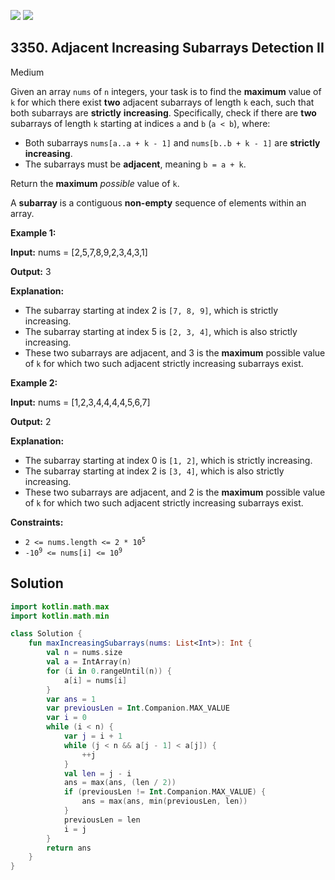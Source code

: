 [![](https://img.shields.io/github/stars/javadev/LeetCode-in-Kotlin?label=Stars&style=flat-square)](https://github.com/javadev/LeetCode-in-Kotlin)
[![](https://img.shields.io/github/forks/javadev/LeetCode-in-Kotlin?label=Fork%20me%20on%20GitHub%20&style=flat-square)](https://github.com/javadev/LeetCode-in-Kotlin/fork)

## 3350\. Adjacent Increasing Subarrays Detection II

Medium

Given an array `nums` of `n` integers, your task is to find the **maximum** value of `k` for which there exist **two** adjacent subarrays of length `k` each, such that both subarrays are **strictly** **increasing**. Specifically, check if there are **two** subarrays of length `k` starting at indices `a` and `b` (`a < b`), where:

*   Both subarrays `nums[a..a + k - 1]` and `nums[b..b + k - 1]` are **strictly increasing**.
*   The subarrays must be **adjacent**, meaning `b = a + k`.

Return the **maximum** _possible_ value of `k`.

A **subarray** is a contiguous **non-empty** sequence of elements within an array.

**Example 1:**

**Input:** nums = [2,5,7,8,9,2,3,4,3,1]

**Output:** 3

**Explanation:**

*   The subarray starting at index 2 is `[7, 8, 9]`, which is strictly increasing.
*   The subarray starting at index 5 is `[2, 3, 4]`, which is also strictly increasing.
*   These two subarrays are adjacent, and 3 is the **maximum** possible value of `k` for which two such adjacent strictly increasing subarrays exist.

**Example 2:**

**Input:** nums = [1,2,3,4,4,4,4,5,6,7]

**Output:** 2

**Explanation:**

*   The subarray starting at index 0 is `[1, 2]`, which is strictly increasing.
*   The subarray starting at index 2 is `[3, 4]`, which is also strictly increasing.
*   These two subarrays are adjacent, and 2 is the **maximum** possible value of `k` for which two such adjacent strictly increasing subarrays exist.

**Constraints:**

*   <code>2 <= nums.length <= 2 * 10<sup>5</sup></code>
*   <code>-10<sup>9</sup> <= nums[i] <= 10<sup>9</sup></code>

## Solution

```kotlin
import kotlin.math.max
import kotlin.math.min

class Solution {
    fun maxIncreasingSubarrays(nums: List<Int>): Int {
        val n = nums.size
        val a = IntArray(n)
        for (i in 0.rangeUntil(n)) {
            a[i] = nums[i]
        }
        var ans = 1
        var previousLen = Int.Companion.MAX_VALUE
        var i = 0
        while (i < n) {
            var j = i + 1
            while (j < n && a[j - 1] < a[j]) {
                ++j
            }
            val len = j - i
            ans = max(ans, (len / 2))
            if (previousLen != Int.Companion.MAX_VALUE) {
                ans = max(ans, min(previousLen, len))
            }
            previousLen = len
            i = j
        }
        return ans
    }
}
```